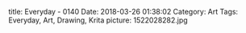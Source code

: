 title: Everyday - 0140
Date: 2018-03-26 01:38:02
Category: Art
Tags: Everyday, Art, Drawing, Krita
picture: 1522028282.jpg
